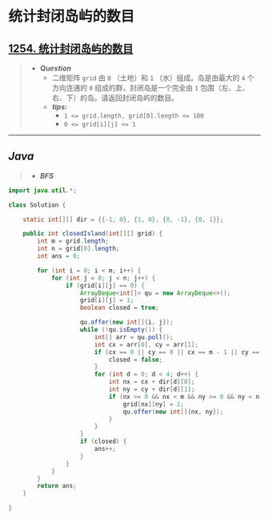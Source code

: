 # 统计封闭岛屿的数目

## [1254. 统计封闭岛屿的数目](https://leetcode.cn/problems/number-of-closed-islands/)

> - ***Question***
>   - 二维矩阵 `grid` 由 `0` （土地）和 `1` （水）组成。岛是由最大的 `4` 个方向连通的 `0` 组成的群，封闭岛是一个完全由 `1` 包围（左、上、右、下）的岛。请返回封闭岛屿的数目。
>   - ***tips:***
>     - `1 <= grid.length, grid[0].length <= 100`
>     - `0 <= grid[i][j] <= 1`

---

## *Java*

> - ***BFS***

```java
import java.util.*;

class Solution {

    static int[][] dir = {{-1, 0}, {1, 0}, {0, -1}, {0, 1}};

    public int closedIsland(int[][] grid) {
        int m = grid.length;
        int n = grid[0].length;
        int ans = 0;

        for (int i = 0; i < m; i++) {
            for (int j = 0; j < n; j++) {
                if (grid[i][j] == 0) {
                    ArrayDeque<int[]> qu = new ArrayDeque<>();
                    grid[i][j] = 1;
                    boolean closed = true;

                    qu.offer(new int[]{i, j});
                    while (!qu.isEmpty()) {
                        int[] arr = qu.poll();
                        int cx = arr[0], cy = arr[1];
                        if (cx == 0 || cy == 0 || cx == m - 1 || cy == n - 1) {
                            closed = false;
                        }
                        for (int d = 0; d < 4; d++) {
                            int nx = cx + dir[d][0];
                            int ny = cy + dir[d][1];
                            if (nx >= 0 && nx < m && ny >= 0 && ny < n && grid[nx][ny] == 0) {
                                grid[nx][ny] = 1;
                                qu.offer(new int[]{nx, ny});
                            }
                        }
                    }
                    if (closed) {
                        ans++;
                    }
                }
            }
        }
        return ans;
    }

}
```
